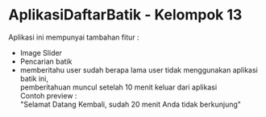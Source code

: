 # AplikasiDaftarBatik - Kelompok 13

Aplikasi ini mempunyai tambahan fitur :

* Image Slider
* Pencarian batik
* memberitahu user sudah berapa lama user tidak menggunakan aplikasi batik ini,<br /> 
   pemberitahuan muncul setelah 10 menit keluar dari aplikasi<br />
Contoh preview :<br />
"Selamat Datang Kembali, sudah 20 menit Anda tidak berkunjung"


